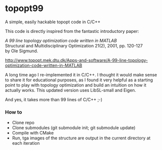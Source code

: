 # topopt99
A simple, easily hackable topopt code in C/C++

This code is directly inspired from the fantastic introductory paper:

*A 99 line topology optimization code written in MATLAB*<br>
Structural and Multidisciplinary Optimization 21(2), 2001, pp. 120-127<br>
by Ole Sigmund.

http://www.topopt.mek.dtu.dk/Apps-and-software/A-99-line-topology-optimization-code-written-in-MATLAB

A long time ago I re-implemented it in C/C++. I thought it would make sense to share it for educational purposes, as I found it very helpful as a starting point to play with topology optimization and build an intuition on how it actually works. This updated version uses LibSL-small and Eigen.<br>

And yes, it takes more than 99 lines of C/C++ ;-)

### How to
- Clone repo
- Clone submodules (git submodule init; git submodule update)
- Compile with CMake
- Run, tga images of the structure are output in the current directory at each iteration

